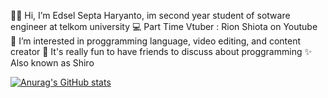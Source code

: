 👨‍💻 Hi, I’m Edsel Septa Haryanto, im second year student of sotware engineer at telkom university 
💻 Part Time Vtuber : Rion Shiota on Youtube
👀 I’m interested in proggramming language, video editing, and content creator
👑 It's really fun to have friends to discuss about proggramming
✨ Also known as Shiro


[![Anurag's GitHub stats](https://github-readme-stats.vercel.app/api?username=EdselSpth)](https://github.com/anuraghazra/github-readme-stats)
<!---
EdselSpth/EdselSpth is a ✨ special ✨ repository because its `README.md` (this file) appears on your GitHub profile.
You can click the Preview link to take a look at your changes.
--->
